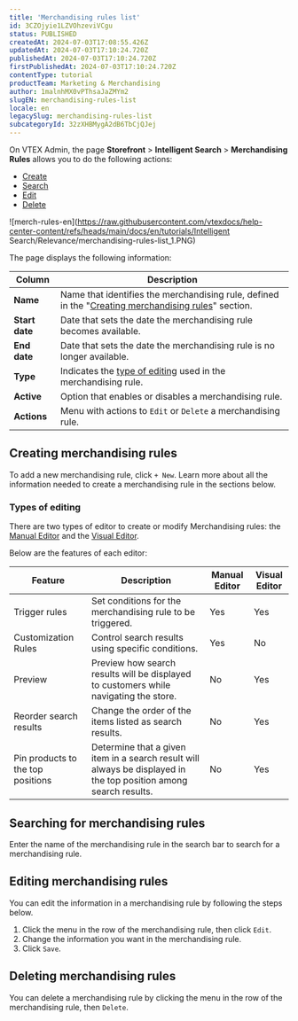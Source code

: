 ```yaml
---
title: 'Merchandising rules list'
id: 3CZOjyie1LZVOhzeviVCgu
status: PUBLISHED
createdAt: 2024-07-03T17:08:55.426Z
updatedAt: 2024-07-03T17:10:24.720Z
publishedAt: 2024-07-03T17:10:24.720Z
firstPublishedAt: 2024-07-03T17:10:24.720Z
contentType: tutorial
productTeam: Marketing & Merchandising
author: 1malnhMX0vPThsaJaZMYm2
slugEN: merchandising-rules-list
locale: en
legacySlug: merchandising-rules-list
subcategoryId: 32zXHBMygA2dB6TbCjQJej
---
```


On VTEX Admin, the page **Storefront** > **Intelligent Search** > **Merchandising Rules** allows you to do the following actions: 

* [Create](#creating-merchandising-rules)
* [Search](#searching-merchandising-rules)
* [Edit](#editing-merchandising-rules)
* [Delete](#deleting-merchandising-rules)

![merch-rules-en](https://raw.githubusercontent.com/vtexdocs/help-center-content/refs/heads/main/docs/en/tutorials/Intelligent Search/Relevance/merchandising-rules-list_1.PNG)

The page displays the following information: 

| Column | Description |
| - | - |
| __Name__ | Name that identifies the merchandising rule, defined in the "[Creating merchandising rules](#creating-merchandising-rules)" section. |
| __Start date__ | Date that sets the date the merchandising rule becomes available. |
| __End date__ | Date that sets the date the merchandising rule is no longer available. |
| __Type__ | Indicates the [type of editing](#type-of-editing) used in the merchandising rule. |
| __Active__ | Option that enables or disables a merchandising rule. |
| __Actions__ <i class="fas fa-ellipsis-v"></i>| Menu with actions to `Edit` or `Delete` a merchandising rule. |

## Creating merchandising rules

To add a new merchandising rule, click `+ New`. Learn more about all the information needed to create a merchandising rule in the sections below.

### Types of editing

There are two types of editor to create or modify Merchandising rules: the [Manual Editor](https://help.vtex.com/en/tracks/vtex-intelligent-search--19wrbB7nEQcmwzDPl1l4Cb/2FpbarYzsnbg7aZZn3TGF8) and the [Visual Editor](https://help.vtex.com/en/tracks/vtex-intelligent-search--19wrbB7nEQcmwzDPl1l4Cb/2ejly01m1w28RsZlCKowEr).

Below are the features of each editor:

| Feature | Description | Manual Editor | Visual Editor |
|---|---|---|---|
| Trigger rules | Set conditions for the merchandising rule to be triggered. | Yes | Yes |
| Customization Rules | Control search results using specific conditions. | Yes | No |
| Preview | Preview how search results will be displayed to customers while navigating the store. | No | Yes |
| Reorder search results | Change the order of the items listed as search results. | No | Yes |
| Pin products to the top positions | Determine that a given item in a search result will always be displayed in the top position among search results. | No | Yes |

## Searching for merchandising rules

Enter the name of the merchandising rule in the search bar to search for a merchandising rule.

## Editing merchandising rules

You can edit the information in a merchandising rule by following the steps below.

1. Click the menu <i class="fas fa-ellipsis-v"></i> in the row of the merchandising rule, then click <i class="fas fa-pencil-alt"></i> `Edit`.
2. Change the information you want in the merchandising rule.
3. Click `Save`.

## Deleting merchandising rules

You can delete a merchandising rule by clicking the menu <i class="fas fa-ellipsis-v"></i> in the row of the merchandising rule, then <i class="fas fa-trash"></i> `Delete`.

